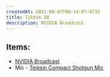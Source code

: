 ```yaml
---
createdAt: 2021-08-07T00:14:07.073Z
title: Tiktok 28
description: NVIDIA Broadcast
---
```

## Items: 

* [NVIDIA Broadcast](https://www.nvidia.com/en-ph/geforce/broadcasting/broadcast-app/)
* Mic - [Telesin Compact Shotgun Mic](https://shopee.ph/product/70955332/6870876262?smtt=0.89058394-1628295377.9)
